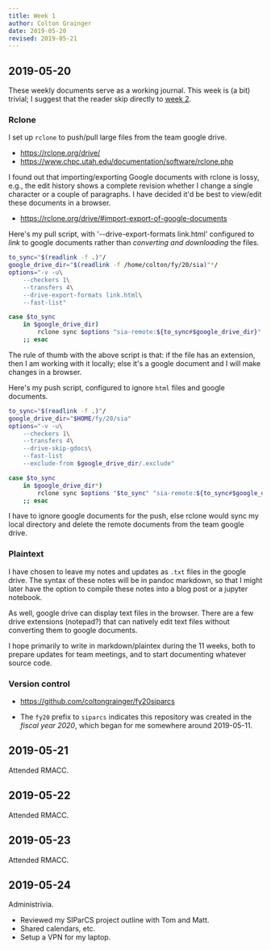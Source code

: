 ```yaml
---
title: Week 1
author: Colton Grainger
date: 2019-05-20
revised: 2019-05-21
---
```


## 2019-05-20

These weekly documents serve as a working journal. This week is (a bit) trivial; I suggest that the reader skip directly to [week 2](2019-05-27-week-02.md).

### Rclone

I set up `rclone` to push/pull large files from the team google drive.

- <https://rclone.org/drive/>
- <https://www.chpc.utah.edu/documentation/software/rclone.php>

I found out that importing/exporting Google documents with rclone is lossy, e.g., the edit history shows a complete revision whether I change a single character or a couple of paragraphs. I have decided it'd be best to view/edit these documents in a browser. 

- <https://rclone.org/drive/#import-export-of-google-documents>

Here's my pull script, with '--drive-export-formats link.html' configured to *link* to google documents rather than *converting and downloading* the files. 

```bash
to_sync="$(readlink -f .)"/ 
google_drive_dir="$(readlink -f /home/colton/fy/20/sia)"*/
options="-v -u\
    --checkers 1\
    --transfers 4\
    --drive-export-formats link.html\
    --fast-list"

case $to_sync
    in $google_drive_dir)
        rclone sync $options "sia-remote:${to_sync#$google_drive_dir}" "$to_sync" #--dry-run 
    ;; esac
```

The rule of thumb with the above script is that: if the file has an extension, then I am working with it locally; else it's a google document and I will make changes in a browser.

Here's my push script, configured to ignore `html` files and google documents.

```bash
to_sync="$(readlink -f .)"/
google_drive_dir="$HOME/fy/20/sia"
options="-v -u\
    --checkers 1\
    --transfers 4\
    --drive-skip-gdocs\
    --fast-list
    --exclude-from $google_drive_dir/.exclude"

case $to_sync
    in $google_drive_dir*)
        rclone sync $options "$to_sync" "sia-remote:${to_sync#$google_drive_dir*}" # --dry-run
    ;; esac
```

I have to ignore google documents for the push, else rclone would sync my local directory and delete the remote documents from the team google drive.

### Plaintext

I have chosen to leave my notes and updates as `.txt` files in the google drive. The syntax of these notes will be in pandoc markdown, so that I might later have the option to compile these notes into a blog post or a jupyter notebook. 

As well, google drive can display text files in the browser. There are a few drive extensions (notepad?) that can natively edit text files without converting them to google documents. 

I hope primarily to write in markdown/plaintex during the 11 weeks, both to prepare updates for team meetings, and to start documenting whatever source code.

### Version control

- <https://github.com/coltongrainger/fy20siparcs>

- The `fy20` prefix to `siparcs` indicates this repository was created in the *fiscal year 2020*, which began for me somewhere around 2019-05-11.

## 2019-05-21

Attended RMACC.

## 2019-05-22

Attended RMACC.

## 2019-05-23

Attended RMACC.

## 2019-05-24

Administrivia. 

- Reviewed my SIParCS project outline with Tom and Matt.
- Shared calendars, etc.
- Setup a VPN for my laptop.
